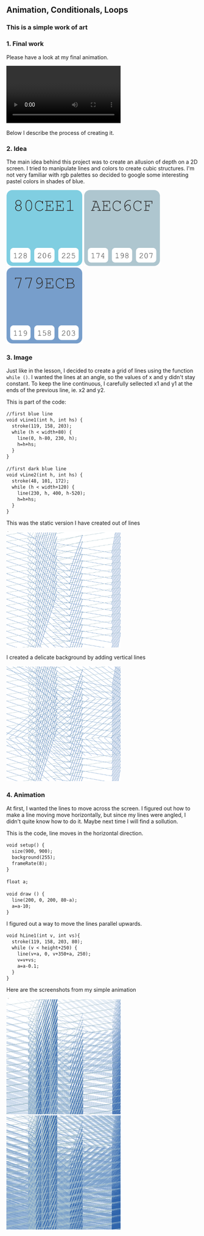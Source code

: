 ## Animation, Conditionals, Loops
### This is a simple work of art

### 1. Final work
Please have a look at my final animation. 

![alt-text](https://github.com/martapienkosz/interactivemedia/blob/master/Media/ex2_animation.mov)

Below I describe the process of creating it.

### 2. Idea
The main idea behind this project was to create an allusion of depth on a 2D screen. I tried to manipulate lines and colors to create cubic structures. 
I'm not very familiar with rgb palettes so decided to google some interesting pastel colors in shades of blue.


<img src="https://github.com/martapienkosz/interactivemedia/blob/master/Media/blue.png" width="200"> <img src="https://github.com/martapienkosz/interactivemedia/blob/master/Media/grey.png" width="200"> <img src="https://github.com/martapienkosz/interactivemedia/blob/master/Media/dark%20blue.png" width="200">

### 3. Image
Just like in the lesson, I decided to create a grid of lines using the function `while ()`. I wanted the lines at an angle, so the values of x and y didn't stay constant. 
To keep the line continuous, I carefully sellected x1 and y1 at the ends of the previous line, ie. x2 and y2. 

This is part of the code:
````
//first blue line
void vLine1(int h, int hs) {
  stroke(119, 158, 203);
  while (h < width+80) {
    line(0, h-80, 230, h);
    h=h+hs;
  }
}

//first dark blue line
void vLine2(int h, int hs) {
  stroke(48, 101, 172);
  while (h < width+120) {
    line(230, h, 400, h-520);
    h=h+hs;
  }
}

````
This was the static version I have created out of lines

<img src="https://github.com/martapienkosz/interactivemedia/blob/master/Media/ex2_sketch1.png" width="300">

I created a delicate background by adding vertical lines

<img src="https://github.com/martapienkosz/interactivemedia/blob/master/Media/ex2_sketch2.png" width="300"> 

### 4. Animation

At first, I wanted the lines to move across the screen. I figured out how to make a line moving move horizontally, but since my lines were angled, I didn't quite know how to do it. Maybe next time I will find a sollution.

This is the code, line moves in the horizontal direction.
````
void setup() {
  size(900, 900);
  background(255);
  frameRate(8);
}

float a;

void draw () {
  line(200, 0, 200, 80-a);
  a=a-10;
}

````
I figured out a way to move the lines parallel upwards.
````
void hLine1(int v, int vs){
  stroke(119, 158, 203, 80);
  while (v < height+250) {
    line(v+a, 0, v+350+a, 250);
    v=v+vs;
    a=a-0.1;
  }
}
````

Here are the screenshots from my simple animation

<img src="https://github.com/martapienkosz/interactivemedia/blob/master/Media/ex2_sketch3.png" width="300"> <img src="https://github.com/martapienkosz/interactivemedia/blob/master/Media/ex2_sketch4.png" width="300"> 
